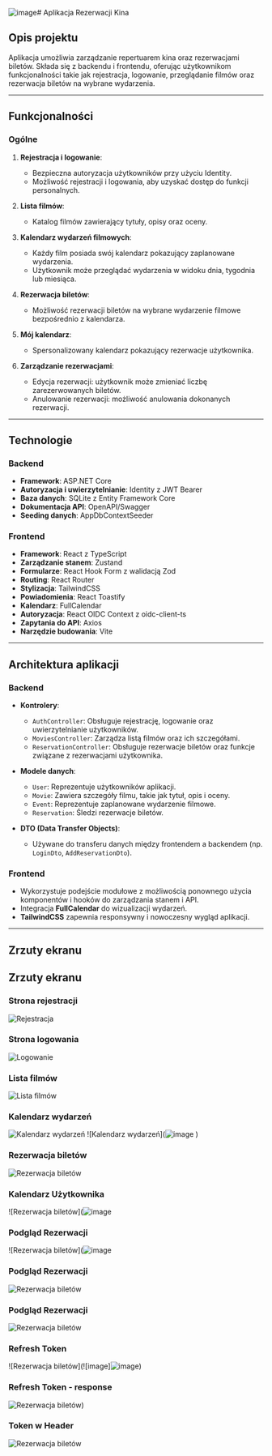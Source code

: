 ![image](https://github.com/user-attachments/assets/664847e2-91af-4a28-a515-22af4192e272)# Aplikacja Rezerwacji Kina

## Opis projektu

Aplikacja umożliwia zarządzanie repertuarem kina oraz rezerwacjami biletów.
Składa się z backendu i frontendu, oferując użytkownikom funkcjonalności takie jak rejestracja, logowanie, przeglądanie filmów oraz rezerwacja biletów na wybrane wydarzenia.

---

## Funkcjonalności

### Ogólne
1. **Rejestracja i logowanie**:
   - Bezpieczna autoryzacja użytkowników przy użyciu Identity.
   - Możliwość rejestracji i logowania, aby uzyskać dostęp do funkcji personalnych.

2. **Lista filmów**:
   - Katalog filmów zawierający tytuły, opisy oraz oceny.

3. **Kalendarz wydarzeń filmowych**:
   - Każdy film posiada swój kalendarz pokazujący zaplanowane wydarzenia.
   - Użytkownik może przeglądać wydarzenia w widoku dnia, tygodnia lub miesiąca.

4. **Rezerwacja biletów**:
   - Możliwość rezerwacji biletów na wybrane wydarzenie filmowe bezpośrednio z kalendarza.

5. **Mój kalendarz**:
   - Spersonalizowany kalendarz pokazujący rezerwacje użytkownika.

6. **Zarządzanie rezerwacjami**:
   - Edycja rezerwacji: użytkownik może zmieniać liczbę zarezerwowanych biletów.
   - Anulowanie rezerwacji: możliwość anulowania dokonanych rezerwacji.

---

## Technologie

### Backend
- **Framework**: ASP.NET Core
- **Autoryzacja i uwierzytelnianie**: Identity z JWT Bearer
- **Baza danych**: SQLite z Entity Framework Core
- **Dokumentacja API**: OpenAPI/Swagger
- **Seeding danych**: AppDbContextSeeder

### Frontend
- **Framework**: React z TypeScript
- **Zarządzanie stanem**: Zustand
- **Formularze**: React Hook Form z walidacją Zod
- **Routing**: React Router
- **Stylizacja**: TailwindCSS
- **Powiadomienia**: React Toastify
- **Kalendarz**: FullCalendar
- **Autoryzacja**: React OIDC Context z oidc-client-ts
- **Zapytania do API**: Axios
- **Narzędzie budowania**: Vite

---


## Architektura aplikacji

### Backend
- **Kontrolery**:
  - `AuthController`: Obsługuje rejestrację, logowanie oraz uwierzytelnianie użytkowników.
  - `MoviesController`: Zarządza listą filmów oraz ich szczegółami.
  - `ReservationController`: Obsługuje rezerwacje biletów oraz funkcje związane z rezerwacjami użytkownika.
  
- **Modele danych**:
  - `User`: Reprezentuje użytkowników aplikacji.
  - `Movie`: Zawiera szczegóły filmu, takie jak tytuł, opis i oceny.
  - `Event`: Reprezentuje zaplanowane wydarzenie filmowe.
  - `Reservation`: Śledzi rezerwacje biletów.
  
- **DTO (Data Transfer Objects)**:
  - Używane do transferu danych między frontendem a backendem (np. `LoginDto`, `AddReservationDto`).

### Frontend
- Wykorzystuje podejście modułowe z możliwością ponownego użycia komponentów i hooków do zarządzania stanem i API.
- Integracja **FullCalendar** do wizualizacji wydarzeń.
- **TailwindCSS** zapewnia responsywny i nowoczesny wygląd aplikacji.

---

## Zrzuty ekranu
## Zrzuty ekranu

### Strona rejestracji
![Rejestracja](![image](https://github.com/user-attachments/assets/47058756-53db-4d7b-99bf-95539b55705f)
)

### Strona logowania
![Logowanie](![image](https://github.com/user-attachments/assets/f6aa6fc2-70d6-4fe0-89b5-a4b202d29077)
)

### Lista filmów
![Lista filmów](![image](https://github.com/user-attachments/assets/fa51e509-5a8e-41d8-8876-ff6d148c8ba4)
)

### Kalendarz wydarzeń
![Kalendarz wydarzeń](![image](https://github.com/user-attachments/assets/450ee24b-83d5-429f-aaa2-4bc96046eb26)
)
![Kalendarz wydarzeń](![image](![image](https://github.com/user-attachments/assets/79a3689a-a0fd-4d04-8511-d4d536e09cc1)
)
)

### Rezerwacja biletów
![Rezerwacja biletów](![image](https://github.com/user-attachments/assets/11d9f683-8dc0-4c7e-98c7-d753f923f4ef)
)

### Kalendarz Użytkownika
![Rezerwacja biletów](![image](![image](https://github.com/user-attachments/assets/208df778-4a88-46ce-ab73-eee28460895b))

### Podgląd Rezerwacji 
![Rezerwacja biletów](![image](![image]![image](https://github.com/user-attachments/assets/3154e1ce-7846-4e45-9761-8f592a5e9690)
)


### Podgląd Rezerwacji 
![Rezerwacja biletów](![image]![image](https://github.com/user-attachments/assets/1d66a521-b13d-47f5-9752-056b7ece8b1e))

### Podgląd Rezerwacji 
![Rezerwacja biletów](![image]![image](https://github.com/user-attachments/assets/1d66a521-b13d-47f5-9752-056b7ece8b1e))

### Refresh Token 
![Rezerwacja biletów](![image]![image](![image](https://github.com/user-attachments/assets/28515128-0ce2-420e-8109-f17e73c7ad15)
))

### Refresh Token - response
![Rezerwacja biletów](![image]![image]![image](https://github.com/user-attachments/assets/b22c8e73-0ff9-486b-a089-7e9dbe2a72df)))

### Token w Header
![Rezerwacja biletów](![image]![image](https://github.com/user-attachments/assets/596fb432-d9d0-4838-be71-93bcc60c7102)
)

